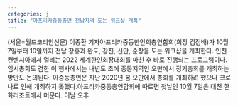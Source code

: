```yaml
---
categories: j
title: "아프리카중동총연 전남지역 도는 워크샵 개최"
---
```

(서울=월드코리안신문) 이종환 기자아프리카중동한인회총연합회(회장 김점배)가 10월 7일부터 10일까지 전남 장흥과 완도, 강진, 신안, 순창을 도는 워크샵을 개최한다. 인천컨벤시아에서 열리는 2022 세계한인회장대회를 마친 후 바로 진행되는 프로그램이다.임시총회도 겸한 이 행사에서는 내년도 초에 중동지역인 오만에서 정기총회를 개최하는 방안도 논의된다. 아중동총연은 지난 2020년 봄 오만에서 총회를 개최하려 했으나 코로나로 인해 개최하지 못했다.아프리카중동총연합회에 따르면 첫날인 10월 7일은 대천 한화리조트에서 머문다. 이날 오후